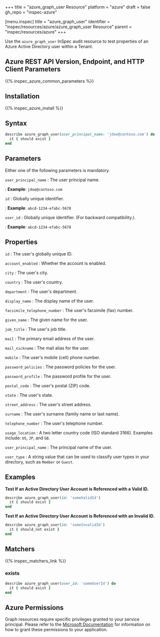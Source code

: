 +++
title = "azure_graph_user Resource"
platform = "azure"
draft = false
gh_repo = "inspec-azure"

[menu.inspec]
title = "azure_graph_user"
identifier = "inspec/resources/azure/azure_graph_user Resource"
parent = "inspec/resources/azure"
+++

Use the `azure_graph_user` InSpec audit resource to test properties of an Azure Active Directory user within a Tenant.

## Azure REST API Version, Endpoint, and HTTP Client Parameters

{{% inspec_azure_common_parameters %}}

## Installation

{{% inspec_azure_install %}}

## Syntax

```ruby
describe azure_graph_user(user_principal_name: 'jdoe@contoso.com') do
  it { should exist }
end
```

## Parameters

Either one of the following parameters is mandatory.

`user_principal_name`
: The user principal name.

: **Example**: `jdoe@contoso.com`

`id`
: Globally unique identifier.

: **Example**: `abcd-1234-efabc-5678`

`user_id`
: Globally unique identifier. (For backward compatibility.).

: **Example**: `abcd-1234-efabc-5678`
## Properties

`id`
: The user's globally unique ID.

`account_enabled`
: Whether the account is enabled.

`city`
: The user's city.

`country`
: The user's country.

`department`
: The user's department.

`display_name`
: The display name of the user.

`facsimile_telephone_number`
: The user's facsimile (fax) number.

`given_name`
: The given name for the user.

`job_title`
: The user's job title.

`mail`
: The primary email address of the user.

`mail_nickname`
: The mail alias for the user.

`mobile`
: The user's mobile (cell) phone number.

`password_policies`
: The password policies for the user.

`password_profile`
: The password profile for the user.

`postal_code`
: The user's postal (ZIP) code.

`state`
: The user's state.

`street_address`
: The user's street address.

`surname`
: The user's surname (family name or last name).

`telephone_number`
: The user's telephone number.

`usage_location`
: A two letter country code (ISO standard 3166). Examples include: `US`, `JP`, and `GB`.

`user_principal_name`
: The principal name of the user.

`user_type`
: A string value that can be used to classify user types in your directory, such as `Member` or `Guest`.

## Examples

**Test If an Active Directory User Account is Referenced with a Valid ID.**

```ruby
describe azure_graph_user(id: 'someValidId')
  it { should exist }
end
```

**Test If an Active Directory User Account is Referenced with an Invalid ID.**

```ruby
describe azure_graph_user(id: 'someInvalidId')
  it { should_not exist }
end
```

## Matchers

{{% inspec_matchers_link %}}

### exists

```ruby
describe azure_graph_user(user_id: 'someUserId') do
  it { should exist }
end
```

## Azure Permissions

Graph resources require specific privileges granted to your service principal.
Please refer to the [Microsoft Documentation](https://docs.microsoft.com/en-us/azure/active-directory/develop/active-directory-integrating-applications#updating-an-application) for information on how to grant these permissions to your application.